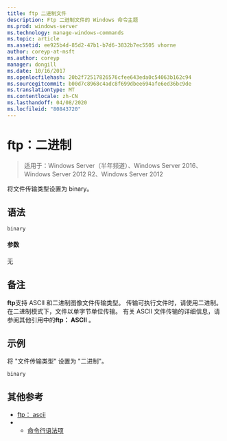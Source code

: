 ```yaml
---
title: ftp 二进制文件
description: Ftp 二进制文件的 Windows 命令主题
ms.prod: windows-server
ms.technology: manage-windows-commands
ms.topic: article
ms.assetid: ee925b4d-85d2-47b1-b7d6-3832b7ec5505 vhorne
author: coreyp-at-msft
ms.author: coreyp
manager: dongill
ms.date: 10/16/2017
ms.openlocfilehash: 20b2f72517826576cfee643eda0c54063b162c94
ms.sourcegitcommit: b00d7c8968c4adc8f699dbee694afe6ed36bc9de
ms.translationtype: MT
ms.contentlocale: zh-CN
ms.lasthandoff: 04/08/2020
ms.locfileid: "80843720"
---
```

# <a name="ftp-binary"></a>ftp：二进制

>适用于：Windows Server（半年频道）、Windows Server 2016、Windows Server 2012 R2、Windows Server 2012

将文件传输类型设置为 binary。   
## <a name="syntax"></a>语法  
```  
binary  
```  
#### <a name="parameters"></a>参数  
无  
## <a name="remarks-optional-section"></a>备注 <optional section>  
**ftp**支持 ASCII 和二进制图像文件传输类型。 传输可执行文件时，请使用二进制。 在二进制模式下，文件以单字节单位传输。 有关 ASCII 文件传输的详细信息，请参阅其他引用中的**ftp： ASCII** 。  
## <a name="examples"></a><a name=BKMK_Examples></a>示例  
将 "文件传输类型" 设置为 "二进制"。  
```  
binary  
```  
## <a name="additional-references"></a>其他参考  
-   [ftp： ascii](ftp-ascii.md)  
-   - [命令行语法项](command-line-syntax-key.md)  
